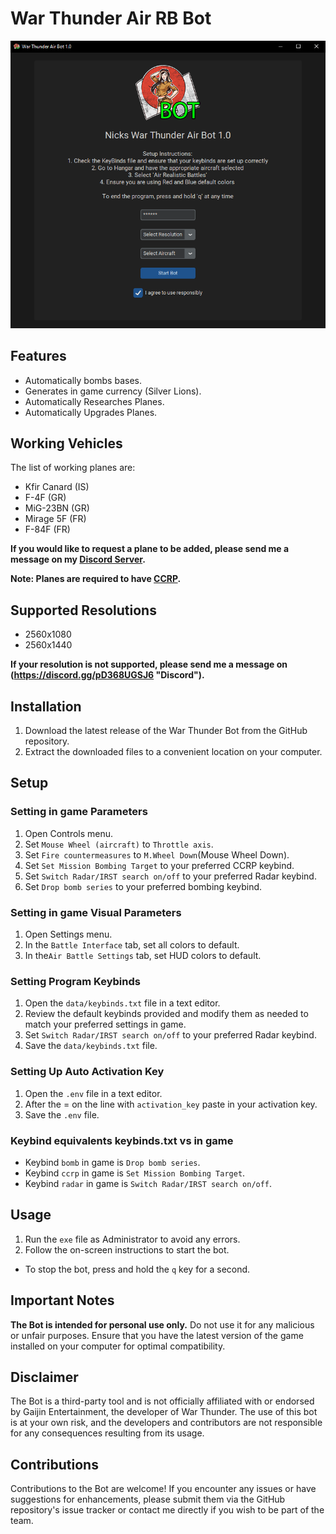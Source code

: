 # War Thunder Air RB Bot

![App Screenshot](assets/screenshots/main_screenshot.png?raw=true "Air Bot Main Screen")

## Features
   - Automatically bombs bases.
   - Generates in game currency (Silver Lions).
   - Automatically Researches Planes.
   - Automatically Upgrades Planes.

## Working Vehicles
   The list of working planes are:
   - Kfir Canard (IS)
   - F-4F (GR)
   - MiG-23BN (GR)
   - Mirage 5F (FR)
   - F-84F (FR)

**If you would like to request a plane to be added, please send me a message on my [Discord Server](https://discord.gg/pD368UGSJ6).**

**Note: Planes are required to have [CCRP](https://wiki.warthunder.com/Ballistic_Computer#List_of_vehicles_with_Ballistic_Computers).**

## Supported Resolutions
   - 2560x1080 
   - 2560x1440

 **If your resolution is not supported, please send me a message on (https://discord.gg/pD368UGSJ6 "Discord").**

## Installation

   1. Download the latest release of the War Thunder Bot from the GitHub repository.
   2. Extract the downloaded files to a convenient location on your computer.

## Setup

   ### Setting in game Parameters
   1. Open Controls menu.
   2. Set `Mouse Wheel (aircraft)` to `Throttle axis`.
   3. Set `Fire countermeasures` to `M.Wheel Down`(Mouse Wheel Down).
   4. Set `Set Mission Bombing Target` to your preferred CCRP keybind.
   5. Set `Switch Radar/IRST search on/off` to your preferred Radar keybind.
   6. Set `Drop bomb series` to your preferred bombing keybind.
      
   ### Setting in game Visual Parameters
   1. Open Settings menu.
   2. In the `Battle Interface` tab, set all colors to default.
   3. In the`Air Battle Settings` tab, set HUD colors to default.

   ### Setting Program Keybinds
   1. Open the `data/keybinds.txt` file in a text editor.
   2. Review the default keybinds provided and modify them as needed to match your preferred settings in game.
   3. Set `Switch Radar/IRST search on/off` to your preferred Radar keybind.
   4. Save the `data/keybinds.txt` file.

   ### Setting Up Auto Activation Key
   1. Open the `.env` file in a text editor.
   2. After the = on the line with `activation_key` paste in your activation key.
   3. Save the `.env` file.

   ### Keybind equivalents keybinds.txt vs in game
   - Keybind `bomb` in game is `Drop bomb series`.
   - Keybind `ccrp` in game is `Set Mission Bombing Target`.
   - Keybind `radar` in game is `Switch Radar/IRST search on/off`.
     
## Usage

   1. Run the `exe` file as Administrator to avoid any errors.
   2. Follow the on-screen instructions to start the bot.
   - To stop the bot, press and hold the `q` key for a second.
  
## Important Notes

   **The Bot is intended for personal use only.** Do not use it for any malicious or unfair purposes.
   Ensure that you have the latest version of the game installed on your computer for optimal compatibility.

## Disclaimer

   The Bot is a third-party tool and is not officially affiliated with or endorsed by Gaijin Entertainment, the developer of War Thunder. The use of this bot is at your own risk, and the developers and contributors are not responsible for any consequences resulting from its usage.

## Contributions

   Contributions to the Bot are welcome! If you encounter any issues or have suggestions for enhancements, please submit them via the GitHub repository's issue tracker or contact me directly if you wish to be part of the team.
